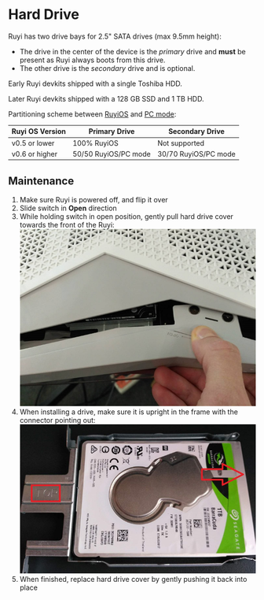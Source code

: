 # Hard Drive

Ruyi has two drive bays for 2.5" SATA drives (max 9.5mm height):

* The drive in the center of the device is the _primary_ drive and __must__ be present as Ruyi always boots from this drive.
* The other drive is the _secondary_ drive and is optional.

Early Ruyi devkits shipped with a single Toshiba HDD.

Later Ruyi devkits shipped with a 128 GB SSD and 1 TB HDD.

Partitioning scheme between [RuyiOS](os.md) and [PC mode](pc_mode.md):

| Ruyi OS Version | Primary Drive | Secondary Drive
|-|-|-
| v0.5 or lower | 100% RuyiOS | Not supported
| v0.6 or higher | 50/50 RuyiOS/PC mode | 30/70 RuyiOS/PC mode

## Maintenance

1. Make sure Ruyi is powered off, and flip it over
1. Slide switch in __Open__ direction
1. While holding switch in open position, gently pull hard drive cover towards the front of the Ruyi:  
![](/docs/img/harddrive_cover_open.jpg)
1. When installing a drive, make sure it is upright in the frame with the connector pointing out:  
![](/docs/img/harddrive_rail.jpg)
1. When finished, replace hard drive cover by gently pushing it back into place